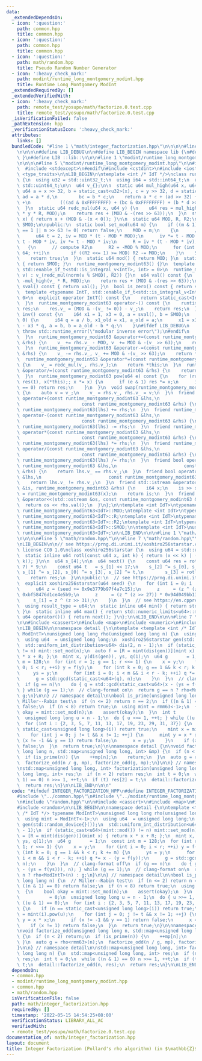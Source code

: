 ```yaml
---
data:
  _extendedDependsOn:
  - icon: ':question:'
    path: common.hpp
    title: common.hpp
  - icon: ':question:'
    path: common.hpp
    title: common.hpp
  - icon: ':question:'
    path: math/random.hpp
    title: Pseudo Random Number Generator
  - icon: ':heavy_check_mark:'
    path: modint/runtime_long_montgomery_modint.hpp
    title: Runtime Long Montgomery ModInt
  _extendedRequiredBy: []
  _extendedVerifiedWith:
  - icon: ':heavy_check_mark:'
    path: remote_test/yosupo/math/factorize.0.test.cpp
    title: remote_test/yosupo/math/factorize.0.test.cpp
  _isVerificationFailed: false
  _pathExtension: hpp
  _verificationStatusIcon: ':heavy_check_mark:'
  attributes:
    links: []
  bundledCode: "#line 1 \"math/integer_factorization.hpp\"\n\n\n\n#line 1 \"common.hpp\"\
    \n\n\n\n#define LIB_DEBUG\n\n#define LIB_BEGIN namespace lib {\n#define LIB_END\
    \ }\n#define LIB ::lib::\n\n\n#line 1 \"modint/runtime_long_montgomery_modint.hpp\"\
    \n\n\n\n#line 5 \"modint/runtime_long_montgomery_modint.hpp\"\n\n#ifdef LIB_DEBUG\n\
    \  #include <stdexcept>\n#endif\n#include <cstdint>\n#include <iostream>\n#include\
    \ <type_traits>\n\nLIB_BEGIN\n\ntemplate <int /* IdT */>\nclass runtime_montgomery_modint63\
    \ {\n  using u32 = std::uint32_t;\n  using i64 = std::int64_t;\n  using u64 =\
    \ std::uint64_t;\n\n  u64 v_{};\n\n  static u64 mul_high(u64 x, u64 y) {\n   \
    \ u64 a = x >> 32, b = static_cast<u32>(x), c = y >> 32, d = static_cast<u32>(y),\
    \ ad = a * d,\n        bc = b * c;\n    return a * c + (ad >> 32) + (bc >> 32)\
    \ +\n           (((ad & 0xFFFFFFFF) + (bc & 0xFFFFFFFF) + (b * d >> 32)) >> 32);\n\
    \  }\n  static u64 redc_mul(u64 x, u64 y) {\n    u64 res = mul_high(x, y) - mul_high(x\
    \ * y * R, MOD);\n    return res + (MOD & -(res >> 63));\n  }\n  static u64 norm(i64\
    \ x) { return x + (MOD & -(x < 0)); }\n\n  static u64 MOD, R, R2;\n  static i64\
    \ SMOD;\n\npublic:\n  static bool set_mod(u64 m) {\n    if ((m & 1) == 0 || m\
    \ == 1 || m >> 63 != 0) return false;\n    MOD = m;\n    {\n      // compute R\n\
    \      u64 t = 2, iv = MOD * (t - MOD * MOD);\n      iv *= t - MOD * iv, iv *=\
    \ t - MOD * iv, iv *= t - MOD * iv;\n      R = iv * (t - MOD * iv);\n    }\n \
    \   {\n      // compute R2\n      R2 = -MOD % MOD;\n      for (int i = 0; i !=\
    \ 64; ++i)\n        if ((R2 <<= 1) >= MOD) R2 -= MOD;\n    }\n    SMOD = static_cast<i64>(MOD);\n\
    \    return true;\n  }\n  static u64 mod() { return MOD; }\n  static i64 smod()\
    \ { return SMOD; }\n  runtime_montgomery_modint63() {}\n  template <typename IntT,\
    \ std::enable_if_t<std::is_integral_v<IntT>, int> = 0>\n  runtime_montgomery_modint63(IntT\
    \ v) : v_(redc_mul(norm(v % SMOD), R2)) {}\n  u64 val() const {\n    u64 res =\
    \ -mul_high(v_ * R, MOD);\n    return res + (MOD & -(res >> 63));\n  }\n  i64\
    \ sval() const { return val(); }\n  bool is_zero() const { return v_ == 0; }\n\
    \  template <typename IntT, std::enable_if_t<std::is_integral_v<IntT>, int> =\
    \ 0>\n  explicit operator IntT() const {\n    return static_cast<IntT>(val());\n\
    \  }\n  runtime_montgomery_modint63 operator-() const {\n    runtime_montgomery_modint63\
    \ res;\n    res.v_ = (MOD & -(v_ != 0)) - v_;\n    return res;\n  }\n  runtime_montgomery_modint63\
    \ inv() const {\n    i64 x1 = 1, x3 = 0, a = sval(), b = SMOD;\n    while (b !=\
    \ 0) {\n      i64 q = a / b, x1_old = x1, a_old = a;\n      x1 = x3, x3 = x1_old\
    \ - x3 * q, a = b, b = a_old - b * q;\n    }\n#ifdef LIB_DEBUG\n    if (a != 1)\
    \ throw std::runtime_error(\"modular inverse error\");\n#endif\n    return runtime_montgomery_modint63(x1);\n\
    \  }\n  runtime_montgomery_modint63 &operator+=(const runtime_montgomery_modint63\
    \ &rhs) {\n    v_ += rhs.v_ - MOD, v_ += MOD & -(v_ >> 63);\n    return *this;\n\
    \  }\n  runtime_montgomery_modint63 &operator-=(const runtime_montgomery_modint63\
    \ &rhs) {\n    v_ -= rhs.v_, v_ += MOD & -(v_ >> 63);\n    return *this;\n  }\n\
    \  runtime_montgomery_modint63 &operator*=(const runtime_montgomery_modint63 &rhs)\
    \ {\n    v_ = redc_mul(v_, rhs.v_);\n    return *this;\n  }\n  runtime_montgomery_modint63\
    \ &operator/=(const runtime_montgomery_modint63 &rhs) {\n    return operator*=(rhs.inv());\n\
    \  }\n  runtime_montgomery_modint63 pow(u64 e) const {\n    for (runtime_montgomery_modint63\
    \ res(1), x(*this);; x *= x) {\n      if (e & 1) res *= x;\n      if ((e >>= 1)\
    \ == 0) return res;\n    }\n  }\n  void swap(runtime_montgomery_modint63 &rhs)\
    \ {\n    auto v = v_;\n    v_ = rhs.v_, rhs.v_ = v;\n  }\n  friend runtime_montgomery_modint63\
    \ operator+(const runtime_montgomery_modint63 &lhs,\n                        \
    \                       const runtime_montgomery_modint63 &rhs) {\n    return\
    \ runtime_montgomery_modint63(lhs) += rhs;\n  }\n  friend runtime_montgomery_modint63\
    \ operator-(const runtime_montgomery_modint63 &lhs,\n                        \
    \                       const runtime_montgomery_modint63 &rhs) {\n    return\
    \ runtime_montgomery_modint63(lhs) -= rhs;\n  }\n  friend runtime_montgomery_modint63\
    \ operator*(const runtime_montgomery_modint63 &lhs,\n                        \
    \                       const runtime_montgomery_modint63 &rhs) {\n    return\
    \ runtime_montgomery_modint63(lhs) *= rhs;\n  }\n  friend runtime_montgomery_modint63\
    \ operator/(const runtime_montgomery_modint63 &lhs,\n                        \
    \                       const runtime_montgomery_modint63 &rhs) {\n    return\
    \ runtime_montgomery_modint63(lhs) /= rhs;\n  }\n  friend bool operator==(const\
    \ runtime_montgomery_modint63 &lhs,\n                         const runtime_montgomery_modint63\
    \ &rhs) {\n    return lhs.v_ == rhs.v_;\n  }\n  friend bool operator!=(const runtime_montgomery_modint63\
    \ &lhs,\n                         const runtime_montgomery_modint63 &rhs) {\n\
    \    return lhs.v_ != rhs.v_;\n  }\n  friend std::istream &operator>>(std::istream\
    \ &is, runtime_montgomery_modint63 &rhs) {\n    i64 x;\n    is >> x;\n    rhs\
    \ = runtime_montgomery_modint63(x);\n    return is;\n  }\n  friend std::ostream\
    \ &operator<<(std::ostream &os, const runtime_montgomery_modint63 &rhs) {\n  \
    \  return os << rhs.val();\n  }\n};\n\ntemplate <int IdT>\ntypename runtime_montgomery_modint63<IdT>::u64\
    \ runtime_montgomery_modint63<IdT>::MOD;\ntemplate <int IdT>\ntypename runtime_montgomery_modint63<IdT>::u64\
    \ runtime_montgomery_modint63<IdT>::R;\ntemplate <int IdT>\ntypename runtime_montgomery_modint63<IdT>::u64\
    \ runtime_montgomery_modint63<IdT>::R2;\ntemplate <int IdT>\ntypename runtime_montgomery_modint63<IdT>::i64\
    \ runtime_montgomery_modint63<IdT>::SMOD;\n\ntemplate <int IdT>\nusing rmm63 =\
    \ runtime_montgomery_modint63<IdT>;\n\nLIB_END\n\n\n#line 1 \"math/random.hpp\"\
    \n\n\n\n#line 5 \"math/random.hpp\"\n\n#line 7 \"math/random.hpp\"\n#include <limits>\n\
    \nLIB_BEGIN\n\n// see https://prng.di.unimi.it/xoshiro256starstar.c\n// original\
    \ license CC0 1.0\nclass xoshiro256starstar {\n  using u64 = std::uint64_t;\n\n\
    \  static inline u64 rotl(const u64 x, int k) { return (x << k) | (x >> (64 -\
    \ k)); }\n\n  u64 s_[4];\n\n  u64 next() {\n    const u64 res = rotl(s_[1] * 5,\
    \ 7) * 9;\n    const u64 t   = s_[1] << 17;\n    s_[2] ^= s_[0], s_[3] ^= s_[1],\
    \ s_[1] ^= s_[2], s_[0] ^= s_[3], s_[2] ^= t,\n        s_[3] = rotl(s_[3], 45);\n\
    \    return res;\n  }\n\npublic:\n  // see https://prng.di.unimi.it/splitmix64.c\n\
    \  explicit xoshiro256starstar(u64 seed) {\n    for (int i = 0; i != 4; ++i) {\n\
    \      u64 z = (seed += 0x9e3779b97f4a7c15);\n      z     = (z ^ (z >> 30)) *\
    \ 0xbf58476d1ce4e5b9;\n      z     = (z ^ (z >> 27)) * 0x94d049bb133111eb;\n \
    \     s_[i] = z ^ (z >> 31);\n    }\n  }\n  // see https://en.cppreference.com/w/cpp/named_req/UniformRandomBitGenerator\n\
    \  using result_type = u64;\n  static inline u64 min() { return std::numeric_limits<u64>::min();\
    \ }\n  static inline u64 max() { return std::numeric_limits<u64>::max(); }\n \
    \ u64 operator()() { return next(); }\n};\n\nLIB_END\n\n\n#line 7 \"math/integer_factorization.hpp\"\
    \n\n#include <cassert>\n#include <map>\n#include <numeric>\n#include <random>\n\
    \nLIB_BEGIN\n\nnamespace detail {\n\ntemplate <template <int /* IdT */> typename\
    \ ModIntT>\nunsigned long long rho(unsigned long long n) {\n  using mint = ModIntT<-1>;\n\
    \  using u64  = unsigned long long;\n  xoshiro256starstar gen(std::random_device{}());\n\
    \  std::uniform_int_distribution<u64> dis(2, n - 1);\n  if (static_cast<u64>(mint::mod())\
    \ != n) mint::set_mod(n);\n  auto f = [R = mint(dis(gen))](mint x) { return x\
    \ * x + R; };\n  mint x, y(dis(gen)), ys, q(1);\n  u64 g       = 1;\n  const int\
    \ m = 128;\n  for (int r = 1; g == 1; r <<= 1) {\n    x = y;\n    for (int i =\
    \ 0; i < r; ++i) y = f(y);\n    for (int k = 0; g == 1 && k < r; k += m) {\n \
    \     ys = y;\n      for (int i = 0; i < m && i < r - k; ++i) q *= x - (y = f(y));\n\
    \      g = std::gcd(static_cast<u64>(q), n);\n    }\n  }\n  // clang-format off\n\
    \  if (g == n)\n    do { g = std::gcd(static_cast<u64>(x - (ys = f(ys))), n);\
    \ } while (g == 1);\n  // clang-format on\n  return g == n ? rho<ModIntT>(n) :\
    \ g;\n}\n\n} // namespace detail\n\nbool is_prime(unsigned long long n) {\n  //\
    \ Miller--Rabin test\n  if (n <= 2) return n == 2;\n  if ((n & 1) == 0) return\
    \ false;\n  if (n < 8) return true;\n  using mint = rmm63<-1>;\n  {\n    bool\
    \ okay = mint::set_mod(n);\n    assert(okay);\n  }\n  int t                = 0;\n\
    \  unsigned long long u = n - 1;\n  do { u >>= 1, ++t; } while ((u & 1) == 0);\n\
    \  for (int i : {2, 3, 5, 7, 11, 13, 17, 19, 23, 29, 31, 37}) {\n    if (n ==\
    \ static_cast<unsigned long long>(i)) return true;\n    mint x = mint(i).pow(u);\n\
    \    for (int j = 0; j != t && x != 1; ++j) {\n      mint y = x * x;\n      if\
    \ (x != -1 && y == 1) return false;\n      x = y;\n    }\n    if (x != 1) return\
    \ false;\n  }\n  return true;\n}\n\nnamespace detail {\n\nvoid factorize_odd(unsigned\
    \ long long n, std::map<unsigned long long, int> &mp) {\n  if (n < 2) return;\n\
    \  if (is_prime(n)) {\n    ++mp[n];\n    return;\n  }\n  auto g = rho<rmm63>(n);\n\
    \  factorize_odd(n / g, mp), factorize_odd(g, mp);\n}\n\n} // namespace detail\n\
    \nstd::map<unsigned long long, int> factorization(unsigned long long n) {\n  std::map<unsigned\
    \ long long, int> res;\n  if (n < 2) return res;\n  int t = 0;\n  while ((n &\
    \ 1) == 0) n >>= 1, ++t;\n  if (t) res[2] = t;\n  detail::factorize_odd(n, res);\n\
    \  return res;\n}\n\nLIB_END\n\n\n"
  code: "#ifndef INTEGER_FACTORIZATION_HPP\n#define INTEGER_FACTORIZATION_HPP\n\n\
    #include \"../common.hpp\"\n#include \"../modint/runtime_long_montgomery_modint.hpp\"\
    \n#include \"random.hpp\"\n\n#include <cassert>\n#include <map>\n#include <numeric>\n\
    #include <random>\n\nLIB_BEGIN\n\nnamespace detail {\n\ntemplate <template <int\
    \ /* IdT */> typename ModIntT>\nunsigned long long rho(unsigned long long n) {\n\
    \  using mint = ModIntT<-1>;\n  using u64  = unsigned long long;\n  xoshiro256starstar\
    \ gen(std::random_device{}());\n  std::uniform_int_distribution<u64> dis(2, n\
    \ - 1);\n  if (static_cast<u64>(mint::mod()) != n) mint::set_mod(n);\n  auto f\
    \ = [R = mint(dis(gen))](mint x) { return x * x + R; };\n  mint x, y(dis(gen)),\
    \ ys, q(1);\n  u64 g       = 1;\n  const int m = 128;\n  for (int r = 1; g ==\
    \ 1; r <<= 1) {\n    x = y;\n    for (int i = 0; i < r; ++i) y = f(y);\n    for\
    \ (int k = 0; g == 1 && k < r; k += m) {\n      ys = y;\n      for (int i = 0;\
    \ i < m && i < r - k; ++i) q *= x - (y = f(y));\n      g = std::gcd(static_cast<u64>(q),\
    \ n);\n    }\n  }\n  // clang-format off\n  if (g == n)\n    do { g = std::gcd(static_cast<u64>(x\
    \ - (ys = f(ys))), n); } while (g == 1);\n  // clang-format on\n  return g ==\
    \ n ? rho<ModIntT>(n) : g;\n}\n\n} // namespace detail\n\nbool is_prime(unsigned\
    \ long long n) {\n  // Miller--Rabin test\n  if (n <= 2) return n == 2;\n  if\
    \ ((n & 1) == 0) return false;\n  if (n < 8) return true;\n  using mint = rmm63<-1>;\n\
    \  {\n    bool okay = mint::set_mod(n);\n    assert(okay);\n  }\n  int t     \
    \           = 0;\n  unsigned long long u = n - 1;\n  do { u >>= 1, ++t; } while\
    \ ((u & 1) == 0);\n  for (int i : {2, 3, 5, 7, 11, 13, 17, 19, 23, 29, 31, 37})\
    \ {\n    if (n == static_cast<unsigned long long>(i)) return true;\n    mint x\
    \ = mint(i).pow(u);\n    for (int j = 0; j != t && x != 1; ++j) {\n      mint\
    \ y = x * x;\n      if (x != -1 && y == 1) return false;\n      x = y;\n    }\n\
    \    if (x != 1) return false;\n  }\n  return true;\n}\n\nnamespace detail {\n\
    \nvoid factorize_odd(unsigned long long n, std::map<unsigned long long, int> &mp)\
    \ {\n  if (n < 2) return;\n  if (is_prime(n)) {\n    ++mp[n];\n    return;\n \
    \ }\n  auto g = rho<rmm63>(n);\n  factorize_odd(n / g, mp), factorize_odd(g, mp);\n\
    }\n\n} // namespace detail\n\nstd::map<unsigned long long, int> factorization(unsigned\
    \ long long n) {\n  std::map<unsigned long long, int> res;\n  if (n < 2) return\
    \ res;\n  int t = 0;\n  while ((n & 1) == 0) n >>= 1, ++t;\n  if (t) res[2] =\
    \ t;\n  detail::factorize_odd(n, res);\n  return res;\n}\n\nLIB_END\n\n#endif"
  dependsOn:
  - common.hpp
  - modint/runtime_long_montgomery_modint.hpp
  - common.hpp
  - math/random.hpp
  isVerificationFile: false
  path: math/integer_factorization.hpp
  requiredBy: []
  timestamp: '2022-05-15 14:54:25+08:00'
  verificationStatus: LIBRARY_ALL_AC
  verifiedWith:
  - remote_test/yosupo/math/factorize.0.test.cpp
documentation_of: math/integer_factorization.hpp
layout: document
title: Integer Factorization (Pollard's rho algorithm) (in $\mathbb{Z}$)
---
```

